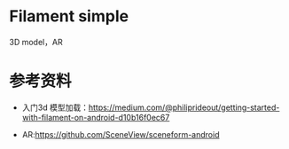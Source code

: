 # Filament simple

3D model，AR

# 参考资料

* 入门3d
  模型加载：https://medium.com/@philiprideout/getting-started-with-filament-on-android-d10b16f0ec67

* AR:https://github.com/SceneView/sceneform-android
